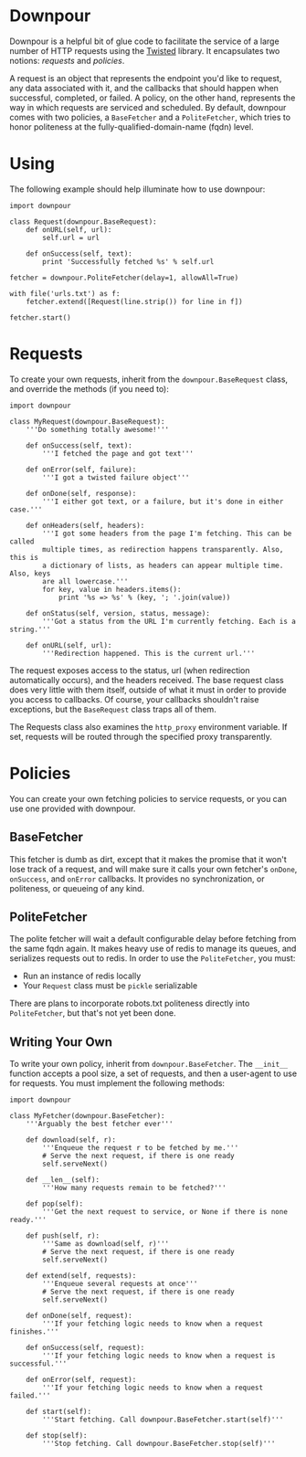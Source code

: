 Downpour
========

Downpour is a helpful bit of glue code to facilitate the service of a large number of HTTP requests
using the [Twisted](http://twistedmatrix.com/trac/) library. It encapsulates two notions: _requests_
and _policies_.

A request is an object that represents the endpoint you'd like to request, any data associated with
it, and the callbacks that should happen when successful, completed, or failed. A policy, on the 
other hand, represents the way in which requests are serviced and scheduled. By default, downpour
comes with two policies, a `BaseFetcher` and a `PoliteFetcher`, which tries to honor politeness at
the fully-qualified-domain-name (fqdn) level.

Using
=====

The following example should help illuminate how to use downpour:

	import downpour
	
	class Request(downpour.BaseRequest):
		def onURL(self, url):
			self.url = url
		
		def onSuccess(self, text):
			print 'Successfully fetched %s' % self.url
	
	fetcher = downpour.PoliteFetcher(delay=1, allowAll=True)
	
	with file('urls.txt') as f:
		fetcher.extend([Request(line.strip()) for line in f])
	
	fetcher.start()

Requests
========

To create your own requests, inherit from the `downpour.BaseRequest` class, and override the methods
(if you need to):

	import downpour
	
	class MyRequest(downpour.BaseRequest):
		'''Do something totally awesome!'''
		
		def onSuccess(self, text):
			'''I fetched the page and got text'''
		
		def onError(self, failure):
			'''I got a twisted failure object'''
		
		def onDone(self, response):
			'''I either got text, or a failure, but it's done in either case.'''
		
		def onHeaders(self, headers):
			'''I got some headers from the page I'm fetching. This can be called
			multiple times, as redirection happens transparently. Also, this is
			a dictionary of lists, as headers can appear multiple time. Also, keys
			are all lowercase.'''
			for key, value in headers.items():
				print '%s => %s' % (key, '; '.join(value))
		
		def onStatus(self, version, status, message):
			'''Got a status from the URL I'm currently fetching. Each is a string.'''
		
		def onURL(self, url):
			'''Redirection happened. This is the current url.'''

The request exposes access to the status, url (when redirection automatically occurs), and the headers
received. The base request class does very little with them itself, outside of what it must in order
to provide you access to callbacks. Of course, your callbacks shouldn't raise exceptions, but the 
`BaseRequest` class traps all of them.

The Requests class also examines the `http_proxy` environment variable. If set, requests will be 
routed through the specified proxy transparently.

Policies
========

You can create your own fetching policies to service requests, or you can use one provided with downpour.

BaseFetcher
-----------

This fetcher is dumb as dirt, except that it makes the promise that it won't lose track of a request, and
will make sure it calls your own fetcher's `onDone`, `onSuccess`, and `onError` callbacks. It provides no
synchronization, or politeness, or queueing of any kind.

PoliteFetcher
-------------

The polite fetcher will wait a default configurable delay before fetching from the same fqdn again. It 
makes heavy use of redis to manage its queues, and serializes requests out to redis. In order to use the
`PoliteFetcher`, you must:

- Run an instance of redis locally
- Your `Request` class must be `pickle` serializable

There are plans to incorporate robots.txt politeness directly into `PoliteFetcher`, but that's not yet been
done.

Writing Your Own
----------------

To write your own policy, inherit from `downpour.BaseFetcher`. The `__init__` function accepts a pool size,
a set of requests, and then a user-agent to use for requests. You must implement the following methods:

	import downpour
	
	class MyFetcher(downpour.BaseFetcher):
		'''Arguably the best fetcher ever'''
		
		def download(self, r):
			'''Enqueue the request r to be fetched by me.'''
			# Serve the next request, if there is one ready
			self.serveNext()
		
		def __len__(self):
			'''How many requests remain to be fetched?'''
		
		def pop(self):
			'''Get the next request to service, or None if there is none ready.'''
		
		def push(self, r):
			'''Same as download(self, r)'''
			# Serve the next request, if there is one ready
			self.serveNext()
		
		def extend(self, requests):
			'''Enqueue several requests at once'''
			# Serve the next request, if there is one ready
			self.serveNext()
		
		def onDone(self, request):
			'''If your fetching logic needs to know when a request finishes.'''
		
		def onSuccess(self, request):
			'''If your fetching logic needs to know when a request is successful.'''
		
		def onError(self, request):
			'''If your fetching logic needs to know when a request failed.'''
		
		def start(self):
			'''Start fetching. Call downpour.BaseFetcher.start(self)'''
		
		def stop(self):
			'''Stop fetching. Call downpour.BaseFetcher.stop(self)'''


